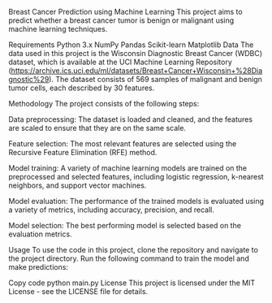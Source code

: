 Breast Cancer Prediction using Machine Learning
This project aims to predict whether a breast cancer tumor is benign or malignant using machine learning techniques.

Requirements
Python 3.x
NumPy
Pandas
Scikit-learn
Matplotlib
Data
The data used in this project is the Wisconsin Diagnostic Breast Cancer (WDBC) dataset, which is available at the UCI Machine Learning Repository (https://archive.ics.uci.edu/ml/datasets/Breast+Cancer+Wisconsin+%28Diagnostic%29). The dataset consists of 569 samples of malignant and benign tumor cells, each described by 30 features.

Methodology
The project consists of the following steps:

Data preprocessing: The dataset is loaded and cleaned, and the features are scaled to ensure that they are on the same scale.

Feature selection: The most relevant features are selected using the Recursive Feature Elimination (RFE) method.

Model training: A variety of machine learning models are trained on the preprocessed and selected features, including logistic regression, k-nearest neighbors, and support vector machines.

Model evaluation: The performance of the trained models is evaluated using a variety of metrics, including accuracy, precision, and recall.

Model selection: The best performing model is selected based on the evaluation metrics.


Usage
To use the code in this project, clone the repository and navigate to the project directory. Run the following command to train the model and make predictions:

Copy code
python main.py
License
This project is licensed under the MIT License - see the LICENSE file for details.
